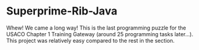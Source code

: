 # Superprime-Rib-Java
Whew! We came a long way! This is the last programming puzzle for the USACO Chapter 1 Training Gateway (around 25 programming tasks later...). This project was relatively easy compared to the rest in the section.
